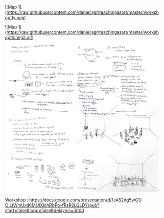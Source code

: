 
![Map 1] (https://raw.githubusercontent.com/daniellagr/teachingasart/master/workshopfly.png)

![Map 1] (https://raw.githubusercontent.com/daniellagr/teachingasart/master/workshopthinng2.gif)
![Map 1](https://raw.githubusercontent.com/daniellagr/teachingasart/master/workshopthinkngprocess.gif)



Workshop :
https://docs.google.com/presentation/d/1eA52ng5wGS-OILtWmUxd6MUiXIohDbPo-fRsR2LGLDY/pub?start=false&loop=false&delayms=5000

